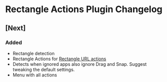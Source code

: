 <!-- Keep a Changelog guide -> https://keepachangelog.com -->

# Rectangle Actions Plugin Changelog

## [Next]

### Added

- Rectangle detection
- Rectangle Actions for [Rectangle URL actions](https://github.com/rxhanson/Rectangle?tab=readme-ov-file#execute-an-action-by-url)
- Detects when ignored apps also ignore Drag and Snap. Suggest tweaking the default settings.
- Menu with all actions
